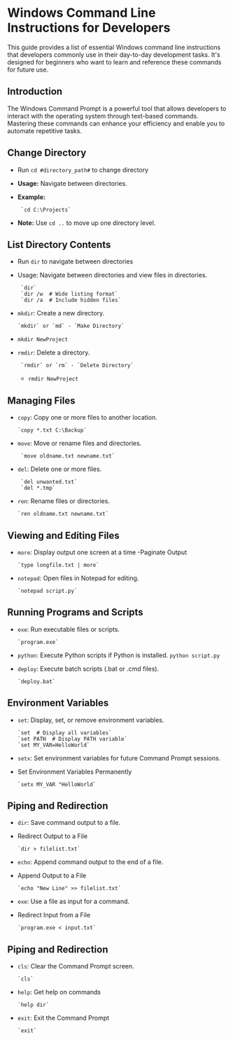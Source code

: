 # Windows Command Line Instructions for Developers

This guide provides a list of essential Windows command line instructions that developers commonly use in their day-to-day development tasks. It's designed for beginners who want to learn and reference these commands for future use.

## Introduction

The Windows Command Prompt is a powerful tool that allows developers to interact with the operating system through text-based commands. Mastering these commands can enhance your efficiency and enable you to automate repetitive tasks.


## Change Directory

- Run `cd #directory_path#` to change directory
 
- **Usage:** Navigate between directories.
- **Example:**

       `cd C:\Projects`

- **Note:** Use `cd ..` to move up one directory level.

## List Directory Contents

- Run `dir` to navigate between directories

- Usage: Navigate between directories and view files in directories.

       `dir`
       `dir /w  # Wide listing format` 
       `dir /a  # Include hidden files`
      
-  `mkdir`: Create a new directory.
      
       `mkdir` or `md` - `Make Directory`

  - `mkdir NewProject`

- `rmdir`: Delete a  directory.
      
       `rmdir` or `rm` - `Delete Directory`

  - `rmdir NewProject`
        
## Managing Files

 - `copy`: Copy one or more files to another location.
   
       `copy *.txt C:\Backup`

- `move`: Move or rename files and directories.
   
       `move oldname.txt newname.txt`

- `del`: Delete one or more files.
   
       `del unwanted.txt`
       `del *.tmp` 

- `ren`: Rename files or directories.
   
      `ren oldname.txt newname.txt`

## Viewing and Editing Files
- `more`: Display output one screen at a time -Paginate Output
   
      `type longfile.txt | more`

- `notepad`: Open files in Notepad for editing.
   
      `notepad script.py`

## Running Programs and Scripts

- `exe`: Run executable files or scripts.
   
      `program.exe`

- `python`: Execute Python scripts if Python is installed.
      `python script.py`

- `deploy`: Execute batch scripts (.bat or .cmd files).

      `deploy.bat`

## Environment Variables

- `set`: Display, set, or remove environment variables.

      `set  # Display all variables`
      `set PATH  # Display PATH variable`
      `set MY_VAR=HelloWorld`

- `setx`: Set environment variables for future Command Prompt sessions.

- Set Environment Variables Permanently
      
      `setx MY_VAR "HelloWorld`

## Piping and Redirection

- `dir`: Save command output to a file.

- Redirect Output to a File

      `dir > filelist.txt`

- `echo`: Append command output to the end of a file.

- Append Output to a File

      `echo "New Line" >> filelist.txt`

- `exe`:  Use a file as input for a command.

- Redirect Input from a File

      `program.exe < input.txt`

## Piping and Redirection

- `cls`:  Clear the Command Prompt screen.
   
      `cls`

- `help`:  Get help on commands
   
      `help dir`

- `exit`:  Exit the Command Prompt
   
      `exit`

  
  
<!-- [Refer Link](https://www.markdownguide.org/basic-syntax/) - for more information abould  -->





  





  






